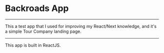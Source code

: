 # Backroads App

---

This a test app that I used for improving my React/Next knowledge, and it's a simple Tour Company landing page.

---

This app is built in ReactJS.
